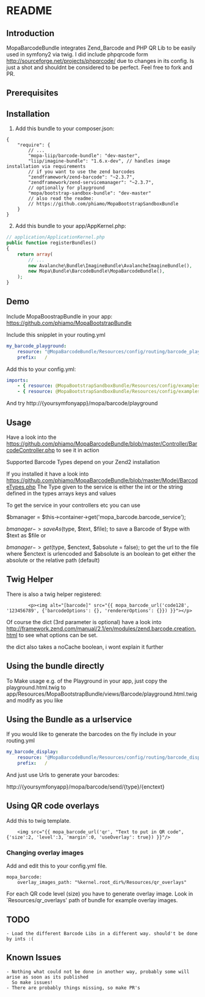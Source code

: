 # README

## Introduction

MopaBarcodeBundle integrates Zend_Barcode and PHP QR Lib to be easily used in symfony2 via twig.
I did include phpqrcode form  http://sourceforge.net/projects/phpqrcode/ due to changes in its config.
Is just a shot and shouldnt be considered to be perfect. Feel free to fork and PR.

## Prerequisites

## Installation

1. Add this bundle to your composer.json:
```
{
    "require": {
        // ...
        "mopa-liip/barcode-bundle": "dev-master",
        "liip/imagine-bundle": "1.6.x-dev", // handles image installation via requirements
        // if you want to use the zend barcodes
        "zendframework/zend-barcode": "~2.3.7",
        "zendframework/zend-servicemanager": "~2.3.7",
        // optionally for playground
        "mopa/bootstrap-sandbox-bundle": "dev-master"
        // also read the readme:
        // https://github.com/phiamo/MopaBootstrapSandboxBundle
    }
}
```

2. Add this bundle to your app/AppKernel.php:

``` php
// application/ApplicationKernel.php
public function registerBundles()
{
    return array(
        // ...
        new Avalanche\Bundle\ImagineBundle\AvalancheImagineBundle(),
        new Mopa\Bundle\BarcodeBundle\MopaBarcodeBundle(),
    );
}
```

## Demo

Include MopaBoostrapBundle in your app: https://github.com/phiamo/MopaBootstrapBundle

Include this snipplet in your routing.yml

``` yaml
my_barcode_playground:
    resource: "@MopaBarcodeBundle/Resources/config/routing/barcode_playground.yml"
    prefix:   /
```

Add this to your config.yml:

``` yaml
imports:
    - { resource: @MopaBootstrapSandboxBundle/Resources/config/examples/example_menu.yml }
    - { resource: @MopaBootstrapSandboxBundle/Resources/config/examples/example_navbar.yml }
```

And try http://{yoursymfonyapp}/mopa/barcode/playground

## Usage

Have a look into the https://github.com/phiamo/MopaBarcodeBundle/blob/master/Controller/BarcodeController.php
to see it in action

Supported Barcode Types depend on your Zend2 installation

If you installed it have a look into
https://github.com/phiamo/MopaBarcodeBundle/blob/master/Model/BarcodeTypes.php
The Type given to the service is either the int or the string defined in the types arrays keys and values

To get the service in your controllers etc you can use

$bmanager = $this->container->get('mopa_barcode.barcode_service');

$bmanager->saveAs($type, $text, $file);
to save a Barcode of $type with $text as $file or

$bmanager->get($type, $enctext, $absolute = false);
to get the url to the file
where $enctext is urlencoded and $absolute is an boolean to get either the absolute or the relative path (default)

## Twig Helper

There is also a twig helper registered:

``` jinja
        <p><img alt="[barcode]" src="{{ mopa_barcode_url('code128', '123456789', {'barcodeOptions': {}, 'rendererOptions': {}}) }}"></p>
```

Of course the dict (3rd parameter is optional) have a look into http://framework.zend.com/manual/2.1/en/modules/zend.barcode.creation.html
to see what options can be set.

the dict also takes a noCache boolean, i wont explain it further

## Using the bundle directly

To Make usage e.g. of the Playground in your app, just copy the playground.html.twig to
app/Resources/MopaBootstrapBundle/views/Barcode/playground.html.twig
and modify as you like

## Using the Bundle as a urlservice

If you would like to generate the barcodes on the fly include
in your routing.yml

``` yaml
my_barcode_display:
    resource: "@MopaBarcodeBundle/Resources/config/routing/barcode_display.yml"
    prefix:   /
```
And just use Urls to generate your barcodes:

http://{yoursymfonyapp}/mopa/barcode/send/{type}/{enctext}

## Using QR code overlays

Add this to twig template.

``` jinja
    <img src="{{ mopa_barcode_url('qr', "Text to put in QR code", {'size':2, 'level':3, 'margin':0, 'useOverlay': true}) }}"/>
```

### Changing overlay images

Add and edit this to your config.yml file.

    mopa_barcode:
        overlay_images_path: "%kernel.root_dir%/Resources/qr_overlays"

For each QR code level (size) you have to generate overlay image. Look in `Resources/qr_overlays' path of bundle for example overlay images.


## TODO

    - Load the different Barcode Libs in a different way. should't be done by ints :(

## Known Issues

    - Nothing what could not be done in another way, probably some will arise as soon as its published
      So make issues!
    - There are probably things missing, so make PR's
